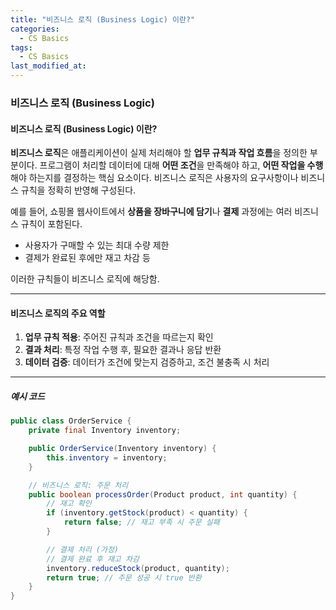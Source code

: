 ```yaml
---
title: "비즈니스 로직 (Business Logic) 이란?"
categories:
  - CS Basics
tags:
  - CS Basics
last_modified_at: 
---
```


### 비즈니스 로직 (Business Logic) 


#### 비즈니스 로직 (Business Logic) 이란?

**비즈니스 로직**은 애플리케이션이 실제 처리해야 할 **업무 규칙과 작업 흐름**을 정의한 부분이다. 프로그램이 처리할 데이터에 대해 **어떤 조건**을 만족해야 하고, **어떤 작업을 수행**해야 하는지를 결정하는 핵심 요소이다. 비즈니스 로직은 사용자의 요구사항이나 비즈니스 규칙을 정확히 반영해 구성된다.

예를 들어, 쇼핑몰 웹사이트에서 **상품을 장바구니에 담기**나 **결제** 과정에는 여러 비즈니스 규칙이 포함된다. 
- 사용자가 구매할 수 있는 최대 수량 제한
- 결제가 완료된 후에만 재고 차감 등

이러한 규칙들이 비즈니스 로직에 해당함.

---

#### 비즈니스 로직의 주요 역할

1. **업무 규칙 적용**: 주어진 규칙과 조건을 따르는지 확인
2. **결과 처리**: 특정 작업 수행 후, 필요한 결과나 응답 반환
3. **데이터 검증**: 데이터가 조건에 맞는지 검증하고, 조건 불충족 시 처리

---

##### 예시 코드

```java
public class OrderService {
    private final Inventory inventory;

    public OrderService(Inventory inventory) {
        this.inventory = inventory;
    }

    // 비즈니스 로직: 주문 처리
    public boolean processOrder(Product product, int quantity) {
        // 재고 확인
        if (inventory.getStock(product) < quantity) {
            return false; // 재고 부족 시 주문 실패
        }

        // 결제 처리 (가정)
        // 결제 완료 후 재고 차감
        inventory.reduceStock(product, quantity);
        return true; // 주문 성공 시 true 반환
    }
}
```